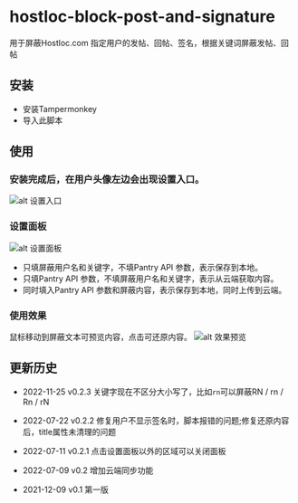 # hostloc-block-post-and-signature
用于屏蔽Hostloc.com 指定用户的发帖、回帖、签名，根据关键词屏蔽发帖、回帖

## 安装
- 安装Tampermonkey
- 导入此脚本

## 使用

### 安装完成后，在用户头像左边会出现设置入口。
![alt 设置入口](https://s6.jpg.cm/2022/07/09/Pnexh5.png)

### 设置面板
![alt 设置面板](https://s6.jpg.cm/2022/07/09/PneZzR.png)

- 只填屏蔽用户名和关键字，不填Pantry API 参数，表示保存到本地。
- 只填Pantry API 参数，不填屏蔽用户名和关键字，表示从云端获取内容。
- 同时填入Pantry API 参数和屏蔽内容，表示保存到本地，同时上传到云端。



### 使用效果
鼠标移动到屏蔽文本可预览内容，点击可还原内容。
![alt 效果预览](https://s6.jpg.cm/2022/07/09/PneMWC.png)

## 更新历史
- 2022-11-25
v0.2.3 关键字现在不区分大小写了，比如`rn`可以屏蔽RN / rn / Rn / rN

- 2022-07-22
v0.2.2 修复用户不显示签名时，脚本报错的问题;修复还原内容后，title属性未清理的问题

- 2022-07-11
v0.2.1 点击设置面板以外的区域可以关闭面板

- 2022-07-09
v0.2 增加云端同步功能

- 2021-12-09
v0.1 第一版